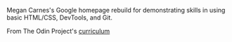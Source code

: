 Megan Carnes's Google homepage rebuild for demonstrating skills in using basic HTML/CSS, DevTools, and Git.

From The Odin Project's [curriculum](http://www.theodinproject.com/courses/web-development-101/lessons/html-css)